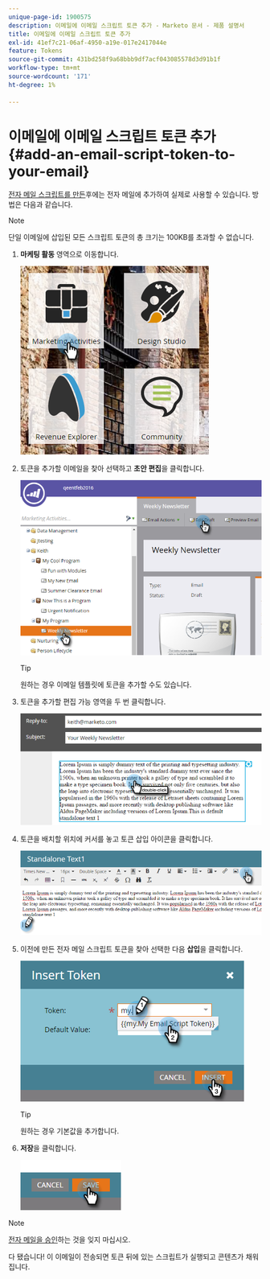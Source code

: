```yaml
---
unique-page-id: 1900575
description: 이메일에 이메일 스크립트 토큰 추가 - Marketo 문서 - 제품 설명서
title: 이메일에 이메일 스크립트 토큰 추가
exl-id: 41ef7c21-06af-4950-a19e-017e2417044e
feature: Tokens
source-git-commit: 431bd258f9a68bbb9df7acf043085578d3d91b1f
workflow-type: tm+mt
source-wordcount: '171'
ht-degree: 1%

---
```


# 이메일에 이메일 스크립트 토큰 추가 {#add-an-email-script-token-to-your-email}

[전자 메일 스크립트를 만든](/help/marketo/product-docs/email-marketing/general/using-tokens/create-an-email-script-token.md)후에는 전자 메일에 추가하여 실제로 사용할 수 있습니다. 방법은 다음과 같습니다.

>[!NOTE]
>
>단일 이메일에 삽입된 모든 스크립트 토큰의 총 크기는 100KB를 초과할 수 없습니다.

1. **마케팅 활동** 영역으로 이동합니다.

   ![](assets/one-2.png)

1. 토큰을 추가할 이메일을 찾아 선택하고 **초안 편집**&#x200B;을 클릭합니다.

   ![](assets/two-2.png)

   >[!TIP]
   >
   >원하는 경우 이메일 템플릿에 토큰을 추가할 수도 있습니다.

1. 토큰을 추가할 편집 가능 영역을 두 번 클릭합니다.

   ![](assets/three-2.png)

1. 토큰을 배치할 위치에 커서를 놓고 토큰 삽입 아이콘을 클릭합니다.

   ![](assets/four-2.png)

1. 이전에 만든 전자 메일 스크립트 토큰을 찾아 선택한 다음 **삽입**&#x200B;을 클릭합니다.

   ![](assets/five-1.png)

   >[!TIP]
   >
   >원하는 경우 기본값을 추가합니다.

1. **저장**&#x200B;을 클릭합니다.

   ![](assets/six.png)

>[!NOTE]
>
>[전자 메일을 승인](/help/marketo/product-docs/email-marketing/general/creating-an-email/approve-an-email.md)하는 것을 잊지 마십시오.

다 됐습니다! 이 이메일이 전송되면 토큰 뒤에 있는 스크립트가 실행되고 콘텐츠가 채워집니다.
